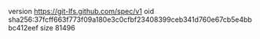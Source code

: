 version https://git-lfs.github.com/spec/v1
oid sha256:37fcff663f773f09a180e3c0cfbf23408399ceb341d760e67cb5e4bbbc412eef
size 81496
